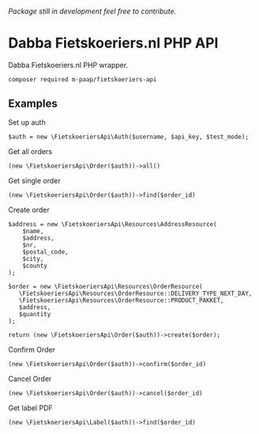 ###### Package still in development feel free to contribute.

# Dabba Fietskoeriers.nl PHP API

Dabba Fietskoeriers.nl PHP wrapper.

`composer required m-paap/fietskoeriers-api`

## Examples

Set up auth

`$auth = new \FietskoeriersApi\Auth($username, $api_key, $test_mode);`

Get all orders

`(new \FietskoeriersApi\Order($auth))->all()`

Get single order

`(new \FietskoeriersApi\Order($auth))->find($order_id)`

Create order

```
$address = new \FietskoeriersApi\Resources\AddressResource(
    $name,
    $address,
    $nr,
    $postal_code,
    $city,
    $county
);

$order = new \FietskoeriersApi\Resources\OrderResource(
   \FietskoeriersApi\Resources\OrderResource::DELIVERY_TYPE_NEXT_DAY,
   \FietskoeriersApi\Resources\OrderResource::PRODUCT_PAKKET,
   $address,
   $quantity
);

return (new \FietskoeriersApi\Order($auth))->create($order);
```

Confirm Order

`(new \FietskoeriersApi\Order($auth))->confirm($order_id)`

Cancel Order

`(new \FietskoeriersApi\Order($auth))->cancel($order_id)`

Get label PDF

`(new \FietskoeriersApi\Label($auth))->find($order_id)`
